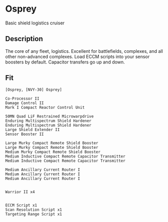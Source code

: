 # Osprey

Basic shield logistics cruiser

## Description

The core of any fleet, logistics. Excellent for battlefields, complexes, and all other non-advanced complexes.
Load ECCM scripts into your sensor boosters by default.
Capacitor transfers go up and down.

## Fit

```
[Osprey, [NVY-30] Osprey]

Co-Processor II
Damage Control II
Mark I Compact Reactor Control Unit

50MN Quad LiF Restrained Microwarpdrive
Enduring Multispectrum Shield Hardener
Enduring Multispectrum Shield Hardener
Large Shield Extender II
Sensor Booster II

Large Murky Compact Remote Shield Booster
Large Murky Compact Remote Shield Booster
Medium Murky Compact Remote Shield Booster
Medium Inductive Compact Remote Capacitor Transmitter
Medium Inductive Compact Remote Capacitor Transmitter

Medium Ancillary Current Router I
Medium Ancillary Current Router I
Medium Ancillary Current Router I


Warrior II x4


ECCM Script x1
Scan Resolution Script x1
Targeting Range Script x1
```
